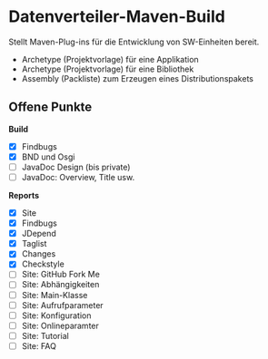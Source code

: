Datenverteiler-Maven-Build
==========================

Stellt Maven-Plug-ins für die Entwicklung von SW-Einheiten bereit.

-    Archetype (Projektvorlage) für eine Applikation
-    Archetype (Projektvorlage) für eine Bibliothek
-    Assembly (Packliste) zum Erzeugen eines Distributionspakets


Offene Punkte
-------------

**Build**

- [X] Findbugs
- [X] BND und Osgi
- [ ] JavaDoc Design (bis private)
- [ ] JavaDoc: Overview, Title usw.

**Reports**

- [X] Site
- [X] Findbugs
- [X] JDepend
- [X] Taglist
- [X] Changes
- [X] Checkstyle
- [ ] Site: GitHub Fork Me
- [ ] Site: Abhängigkeiten
- [ ] Site: Main-Klasse
- [ ] Site: Aufrufparameter
- [ ] Site: Konfiguration
- [ ] Site: Onlineparamter
- [ ] Site: Tutorial
- [ ] Site: FAQ
